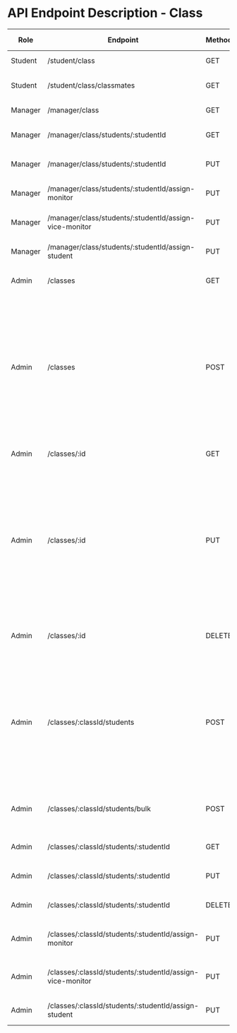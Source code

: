 # API Endpoint Description - Class

| Role    | Endpoint         | Method | Body (if any) | Description (VN)                       | Sample Res Data                  |
|---------|------------------|--------|---------------|----------------------------------------|----------------------------------|
| Student | /student/class | GET | | Lấy thông tin lớp của học viên | { ...class } |
| Student | /student/class/classmates | GET | | Lấy danh sách bạn cùng lớp | [ { id, name, ... } ] |
| Manager | /manager/class | GET | | Lấy thông tin lớp quản lý | { ...class } |
| Manager | /manager/class/students/:studentId | GET | | Lấy chi tiết sinh viên trong lớp | { ...student } |
| Manager | /manager/class/students/:studentId | PUT | { ...updateFields } | Cập nhật thông tin sinh viên trong lớp | { message } |
| Manager | /manager/class/students/:studentId/assign-monitor | PUT | | Phân công lớp trưởng | { message } |
| Manager | /manager/class/students/:studentId/assign-vice-monitor | PUT | | Phân công lớp phó | { message } |
| Manager | /manager/class/students/:studentId/assign-student | PUT | | Phân công học viên | { message } |
| Admin | /classes | GET | | Lấy danh sách lớp học | [ { id, name, ... } ] |
| Admin | /classes | POST | {<br>&nbsp;&nbsp;name: string, // required, max 100 ký tự, duy nhất trong bảng classes<br>&nbsp;&nbsp;manager_id?: integer, // optional, phải là user có role=manager, và mỗi manager chỉ quản lý 1 lớp<br>} | Thêm mới lớp học <br><br>**Lưu ý:**<br>- `name` là duy nhất, tối đa 100 ký tự.<br>- Nếu truyền `manager_id`, user này phải có role=manager và chưa quản lý lớp nào khác.<br>- Khi gán manager, trường `managerDetail.management_unit` của manager sẽ được cập nhật theo tên lớp.<br> | { id, name, ... } |
| Admin | /classes/:id | GET | | Lấy thông tin một lớp học | { id, name, ... } |
| Admin | /classes/:id | PUT | {<br>&nbsp;&nbsp;name?: string, // optional, max 100 ký tự, duy nhất (trừ bản ghi hiện tại)<br>&nbsp;&nbsp;manager_id?: integer, // optional, phải là user có role=manager, và mỗi manager chỉ quản lý 1 lớp<br>} | Cập nhật lớp học <br><br>**Lưu ý:**<br>- Có thể gửi 1 phần các trường, nhưng mỗi trường đều phải tuân thủ các ràng buộc như khi tạo mới.<br>- Nếu thay đổi manager, manager mới phải chưa quản lý lớp nào khác, và trường `managerDetail.management_unit` sẽ được cập nhật.<br>- Nếu đổi manager, manager cũ sẽ bị xóa trường `management_unit`.<br> | { id, name, ... } |
| Admin | /classes/:id | DELETE | | Xóa lớp học <br><br>**Lưu ý:**<br>- Không thể xóa lớp nếu vẫn còn học viên trong lớp.<br> | { message } |
| Admin | /classes/:classId/students | POST | {<br>&nbsp;&nbsp;user_id: integer, // required, user phải có role=student, chưa thuộc lớp nào khác<br>&nbsp;&nbsp;role?: string, // optional, 'monitor' hoặc 'vice_monitor' hoặc 'student'<br>} | Thêm học viên vào lớp <br><br>**Lưu ý:**<br>- Một học viên chỉ thuộc 1 lớp.<br>- Nếu thêm với role='monitor', lớp chưa được có lớp trưởng.<br>- Nếu thêm với role='vice_monitor', số lượng lớp phó tối đa là 2.<br> | { message } |
| Admin | /classes/:classId/students/bulk | POST | [ { user_id: integer, ... } ] | Thêm nhiều học viên vào lớp <br><br>**Lưu ý:**<br>- Các rule như thêm từng học viên áp dụng cho từng phần tử.<br> | { message } |
| Admin | /classes/:classId/students/:studentId | GET | | Lấy chi tiết học viên trong lớp | { ...student } |
| Admin | /classes/:classId/students/:studentId | PUT | { ...updateFields } | Cập nhật thông tin học viên trong lớp | { message } |
| Admin | /classes/:classId/students/:studentId | DELETE | | Xóa học viên khỏi lớp | { message } |
| Admin | /classes/:classId/students/:studentId/assign-monitor | PUT | | Phân công lớp trưởng <br><br>**Lưu ý:**<br>- Mỗi lớp chỉ có 1 lớp trưởng.<br> | { message } |
| Admin | /classes/:classId/students/:studentId/assign-vice-monitor | PUT | | Phân công lớp phó <br><br>**Lưu ý:**<br>- Mỗi lớp tối đa 2 lớp phó.<br> | { message } |
| Admin | /classes/:classId/students/:studentId/assign-student | PUT | | Phân công học viên | { message } |